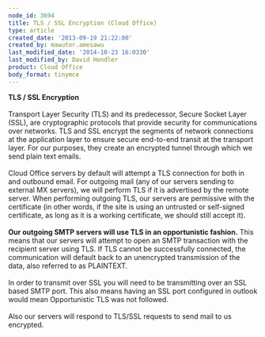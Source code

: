 ```yaml
---
node_id: 3694
title: TLS / SSL Encryption (Cloud Office)
type: article
created_date: '2013-09-19 21:22:00'
created_by: mawutor.amesawu
last_modified_date: '2014-10-23 16:0330'
last_modified_by: David Hendler
product: Cloud Office
body_format: tinymce
---
```


**TLS / SSL Encryption**<br>
 <br>
 Transport Layer Security (TLS) and its predecessor, Secure Socket Layer
(SSL), are cryptographic protocols that provide security for
communications over networks. TLS and SSL encrypt the segments of
network connections at the application layer to ensure secure end-to-end
transit at the transport layer.  For our purposes, they create an
encrypted tunnel through which we send plain text emails.<br>
 <br>
 Cloud Office servers by default will attempt a TLS connection for both
in and outbound email.  For outgoing mail (any of our servers sending to
external MX servers), we will perform TLS if it is advertised by the
remote server.  When performing outgoing TLS, our servers are permissive
with the certificate (in other words, if the site is using an untrusted
or self-signed certificate, as long as it is a working certificate, we
should still accept it).<br>
 <br>
 **Our outgoing SMTP servers will use TLS in an opportunistic fashion.**
This means that our servers will attempt to open an SMTP transaction
with the recipient server using TLS.  If TLS cannot be successfully
connected, the communication will default back to an unencrypted
transmission of the data, also referred to as PLAINTEXT.<br>
 <br>
 In order to transmit over SSL you will need to be transmitting over an
SSL based SMTP port. This also means having an SSL port configured in
outlook would mean Opportunistic TLS was not followed.<br>
 <br>
 Also our servers will respond to TLS/SSL requests to send mail to us
encrypted.

